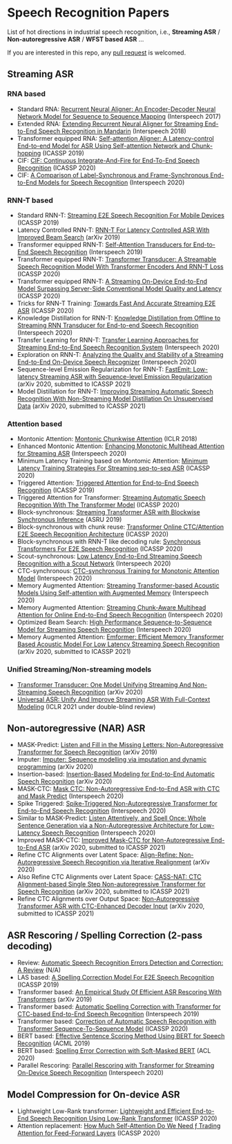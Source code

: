 # Speech Recognition Papers
List of hot directions in industrial speech recognition, i.e., **Streaming ASR** / **Non-autoregressive ASR** / **WFST based ASR** ...

If you are interested in this repo, any [pull request](https://github.com/xingchensong/speech-recognition-papers/pulls) is welcomed.

## Streaming ASR

### RNA based
- Standard RNA: [Recurrent Neural Aligner: An Encoder-Decoder Neural Network Model for Sequence to Sequence Mapping](https://pdfs.semanticscholar.org/7703/a2c5468ecbee5b62c048339a03358ed5fe19.pdf) (Interspeech 2017)
- Extended RNA: [Extending Recurrent Neural Aligner for Streaming End-to-End Speech Recognition in Mandarin](https://arxiv.org/pdf/1806.06342.pdf) (Interspeech 2018)
- Transformer equipped RNA: [Self-attention Aligner: A Latency-control End-to-end Model for ASR Using Self-attention Network and Chunk-hopping](https://arxiv.org/pdf/1902.06450.pdf) (ICASSP 2019)
- CIF: [CIF: Continuous Integrate-And-Fire for End-To-End Speech Recognition](https://arxiv.org/pdf/1905.11235.pdf) (ICASSP 2020)
- CIF: [A Comparison of Label-Synchronous and Frame-Synchronous End-to-End Models for Speech Recognition](https://arxiv.org/pdf/2005.10113.pdf) (Interspeech 2020)

### RNN-T based
- Standard RNN-T: [Streaming E2E Speech Recognition For Mobile Devices](https://arxiv.org/pdf/1811.06621.pdf) (ICASSP 2019)
- Latency Controlled RNN-T: [RNN-T For Latency Controlled ASR With Improved Beam Search](https://arxiv.org/pdf/1911.01629.pdf) (arXiv 2019)
- Transformer equipped RNN-T: [Self-Attention Transducers for End-to-End Speech Recognition](https://arxiv.org/pdf/1909.13037.pdf) (Interspeech 2019)
- Transformer equipped RNN-T: [Transformer Transducer: A Streamable Speech Recognition Model With Transformer Encoders And RNN-T Loss](https://arxiv.org/pdf/2002.02562.pdf) (ICASSP 2020)
- Transformer equipped RNN-T: [A Streaming On-Device End-to-End Model Surpassing Server-Side Conventional Model Quality and Latency](https://arxiv.org/pdf/2003.12710.pdf) (ICASSP 2020)
- Tricks for RNN-T Training: [Towards Fast And Accurate Streaming E2E ASR](https://arxiv.org/pdf/2004.11544.pdf) (ICASSP 2020)
- Knowledge Distillation for RNN-T: [Knowledge Distillation from Offline to Streaming RNN Transducer for End-to-end Speech Recognition]() (Interspeech 2020)
- Transfer Learning for RNN-T: [Transfer Learning Approaches for Streaming End-to-End Speech Recognition System](https://arxiv.org/pdf/2008.05086.pdf) (Interspeech 2020)
- Exploration on RNN-T: [Analyzing the Quality and Stability of a Streaming End-to-End On-Device Speech Recognizer](https://arxiv.org/pdf/2006.01416.pdf) (Interspeech 2020)
- Sequence-level Emission Regularization for RNN-T: [FastEmit: Low-latency Streaming ASR with Sequence-level Emission Regularization](https://arxiv.org/pdf/2010.11148.pdf) (arXiv 2020, submitted to ICASSP 2021)
- Model Distillation for RNN-T: [Improving Streaming Automatic Speech Recognition With Non-Streaming  Model Distillation On Unsupervised Data](https://arxiv.org/pdf/2010.12096.pdf) (arXiv 2020, submitted to ICASSP 2021)

### Attention based
- Montonic Attention: [Montonic Chunkwise Attention](https://arxiv.org/pdf/1712.05382.pdf) (ICLR 2018)
- Enhanced Montonic Attention: [Enhancing Monotonic Multihead Attention for Streaming ASR](https://arxiv.org/pdf/2005.09394.pdf) (Interspeech 2020)
- Minimum Latency Training based on Montomic Attention: [Minimum Latency Training Strategies For Streaming seq-to-seq ASR](https://arxiv.org/pdf/2004.05009.pdf) (ICASSP 2020)
- Triggered Attention: [Triggered Attention for End-to-End Speech Recognition](https://www.merl.com/publications/docs/TR2019-015.pdf) (ICASSP 2019)
- Triggered Attention for Transformer: [Streaming Automatic Speech Recognition With The Transformer Model](https://arxiv.org/pdf/2001.02674.pdf) (ICASSP 2020)
- Block-synchronous: [Streaming Transformer ASR with Blockwise Synchronous Inference](https://arxiv.org/pdf/2006.14941.pdf) (ASRU 2019)
- Block-synchronous with chunk reuse: [Transformer Online CTC/Attention E2E Speech Recognition Architecture](https://arxiv.org/pdf/2001.08290.pdf) (ICASSP 2020)
- Block-synchronous with RNN-T like decoding rule: [Synchronous Transformers For E2E Speech Recognition](https://arxiv.org/pdf/1912.02958.pdf) (ICASSP 2020)
- Scout-synchronous: [Low Latency End-to-End Streaming Speech Recognition with a Scout Network](https://arxiv.org/pdf/2003.10369.pdf) (Interspeech 2020)
- CTC-synchronous: [CTC-synchronous Training for Monotonic Attention Model](https://arxiv.org/pdf/2005.04712.pdf) (Interspeech 2020)
- Memory Augmented Attention: [Streaming Transformer-based Acoustic Models Using Self-attention with Augmented Memory](https://arxiv.org/pdf/2005.08042.pdf) (Interspeech 2020)
- Memory Augmented Attention: [Streaming Chunk-Aware Multihead Attention for Online End-to-End Speech Recognition](https://arxiv.org/pdf/2006.01712.pdf) (Interspeech 2020)
- Optimized Beam Search: [High Performance Sequence-to-Sequence Model for Streaming Speech Recognition](https://arxiv.org/pdf/2003.10022.pdf) (Interspeech 2020)
- Memory Augmented Attention: [Emformer: Efficient Memory Transformer Based Acoustic Model For Low Latency Streaming Speech Recognition](https://arxiv.org/pdf/2010.10759.pdf) (arXiv 2020, submitted to ICASSP 2021)

### Unified Streaming/Non-streaming models
- [Transformer Transducer: One Model Unifying Streaming And Non-Streaming Speech Recognition](https://arxiv.org/pdf/2010.03192.pdf) (arXiv 2020)
- [Universal ASR: Unify And Improve Streaming ASR With Full-Context Modeling](https://openreview.net/pdf?id=Pz_dcqfcKW8) (ICLR 2021 under double-blind review)


## Non-autoregressive (NAR)  ASR
- MASK-Predict: [Listen and Fill in the Missing Letters: Non-Autoregressive Transformer for Speech Recognition](https://arxiv.org/pdf/1911.04908.pdf) (arXiv 2019)
- Imputer: [Imputer: Sequence modelling via imputation and dynamic programming](https://arxiv.org/pdf/2002.08926.pdf) (arXiv 2020)
- Insertion-based: [Insertion-Based Modeling for End-to-End Automatic Speech Recognition](https://arxiv.org/pdf/2005.13211.pdf) (arXiv 2020)
- MASK-CTC: [Mask CTC: Non-Autoregressive End-to-End ASR with CTC and Mask Predict](https://arxiv.org/pdf/2005.08700.pdf) (Interspeech 2020)
- Spike Triggered: [Spike-Triggered Non-Autoregressive Transformer for End-to-End Speech Recognition](https://arxiv.org/pdf/2005.07903.pdf) (Interspeech 2020)
- Similar to MASK-Predict: [Listen Attentively, and Spell Once: Whole Sentence Generation via a Non-Autoregressive Architecture for Low-Latency Speech Recognition](https://arxiv.org/pdf/2005.04862.pdf) (Interspeech 2020)
- Improved MASK-CTC: [Improved Mask-CTC for Non-Autoregressive End-to-End ASR](https://arxiv.org/pdf/2010.13270.pdf) (arXiv 2020, submitted to ICASSP 2021)
- Refine CTC Alignments over Latent Space: [Align-Refine: Non-Autoregressive Speech Recognition via Iterative Realignment](https://arxiv.org/pdf/2010.14233.pdf) (arXiv 2020)
- Also Refine CTC Alignments over Latent Space: [CASS-NAT: CTC Alignment-based Single Step Non-autoregressive Transformer for Speech Recognition](https://arxiv.org/pdf/2010.14725.pdf) (arXiv 2020, submitted to ICASSP 2021)
- Refine CTC Alignments over Output Space: [Non-Autoregressive Transformer ASR with CTC-Enhanced Decoder Input](https://arxiv.org/pdf/2010.15025.pdf) (arXiv 2020, submitted to ICASSP 2021)

## ASR Rescoring / Spelling Correction (2-pass decoding)
- Review: [Automatic Speech Recognition Errors Detection and Correction: A Review](https://www.sciencedirect.com/science/article/pii/S1877050918302187) (N/A)
- LAS based: [A Spelling Correction Model For E2E Speech Recognition](https://arxiv.org/pdf/1902.07178.pdf) (ICASSP 2019)
- Transformer based: [An Empirical Study Of Efficient ASR Rescoring With Transformers](https://arxiv.org/pdf/1910.11450.pdf) (arXiv 2019)
- Transformer based: [Automatic Spelling Correction with Transformer for CTC-based End-to-End Speech Recognition](https://arxiv.org/pdf/1904.10045.pdf) (Interspeech 2019)
- Transformer based: [Correction of Automatic Speech Recognition with Transformer Sequence-To-Sequence Model](https://arxiv.org/pdf/1910.10697.pdf) (ICASSP 2020)
- BERT based: [Effective Sentence Scoring Method Using BERT for Speech Recognition](http://proceedings.mlr.press/v101/shin19a/shin19a.pdf) (ACML 2019)
- BERT based: [Spelling Error Correction with Soft-Masked BERT](https://arxiv.org/pdf/2005.07421.pdf) (ACL 2020)
- Parallel Rescoring: [Parallel Rescoring with Transformer for Streaming On-Device Speech Recognition](https://arxiv.org/pdf/2008.13093.pdf) (Interspeech 2020)

## Model Compression for On-device ASR
- Lightweight Low-Rank transformer: [Lightweight and Efficient End-to-End Speech Recognition Using Low-Rank Transformer](https://arxiv.org/pdf/1910.13923.pdf) (ICASSP 2020)
- Attention replacement: [How Much Self-Attention Do We Need ƒ Trading Attention for Feed-Forward Layers](https://www-i6.informatik.rwth-aachen.de/publications/download/1126/IrieKazukiGerstenbergerAlexerSchl%FCterRalfNeyHermann--HowMuchSelf-AttentionDoWeNeed%3FTradingAttentionforFeed-ForwardLayers--2020.pdf) (ICASSP 2020)
